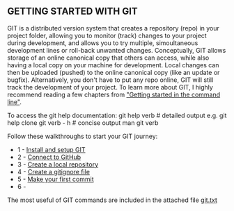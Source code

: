 ## GETTING STARTED WITH GIT

GIT is a distributed version system that creates a repository (repo) in your project folder, allowing you to monitor (track) changes to your project during development, and allows you to try multiple, simoultaneous development lines or roll-back unwanted changes. Conceptually, GIT allows storage of an online canonical copy that others can access, while also having a local copy on your machine for development. Local changes can then be uploaded (pushed) to the online canonical copy (like an update or bugfix). Alternatively, you don't have to put any repo online, GIT will still track the development of your project. To learn more about GIT, I highly recommend reading a few chapters from ["Getting started in the command line"](https://git-scm.com/book/en/v2/Getting-Started-The-Command-Line).

To access the git help documentation:
git help verb				# detailed output e.g. git help clone
git verb - h				# concise output
man git verb

Follow these walkthroughs to start your GIT journey:
* 1 - [Install and setup GIT](https://github.com/BioinfGuru/gitTutorial/blob/master/Install_and_setup.txt)
* 2 - [Connect to GitHub](https://github.com/BioinfGuru/gitTutorial/blob/master/connecting_to_github.txt)
* 3 - [Create a local repository](https://github.com/BioinfGuru/gitTutorial/blob/master/initialising_my_first_local_repo.txt)
* 4 - [Create a gitignore file](https://github.com/BioinfGuru/gitTutorial/blob/master/create_gitignore.txt)
* 5 - [Make your first commit](https://github.com/BioinfGuru/gitTutorial/blob/master/my_first_commit.txt)
* 6 - 

The most useful of GIT commands are included in the attached file [git.txt](https://github.com/roonysgalbi/gitTutorial/blob/master/git.txt)
